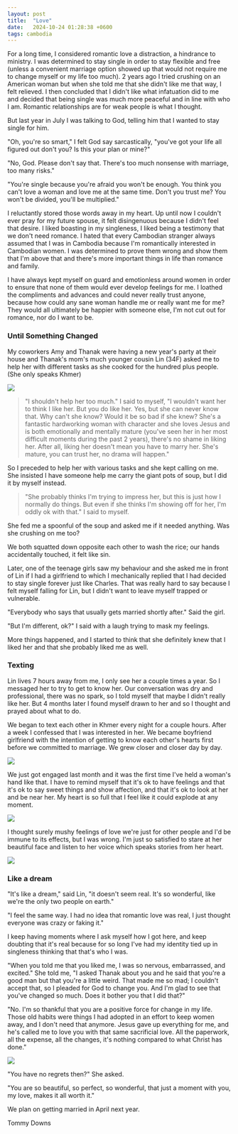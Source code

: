 ```yaml
---
layout: post
title:  "Love"
date:   2024-10-24 01:28:38 +0600
tags: cambodia
---
```

For a long time, I considered romantic love a distraction, a hindrance to ministry. I was determined to stay single in order to stay flexible and free (unless a convenient marriage option showed up that would not require me to change myself or my life too much). 2 years ago I tried crushing on an American woman but when she told me that she didn't like me that way, I felt relieved. I then concluded that I didn't like what infatuation did to me and decided that being single was much more peaceful and in line with who I am. Romantic relationships are for weak people is what I thought.

But last year in July I was talking to God, telling him that I wanted to stay single for him.

"Oh, you're so smart," I felt God say sarcastically, "you've got your life all figured out don't you? Is this your plan or mine?"

"No, God. Please don't say that. There's too much nonsense with marriage, too many risks."

"You're single because you're afraid you won't be enough. You think you can't love a woman and love me at the same time. Don't you trust me? You won't be divided, you'll be multiplied."

I reluctantly stored those words away in my heart. Up until now I couldn't ever pray for my future spouse, it felt disingenuous because I didn't feel that desire. I liked boasting in my singleness, I liked being a testimony that we don't need romance. I hated that every Cambodian stranger always assumed that I was in Cambodia because I'm romantically interested in Cambodian women. I was determined to prove them wrong and show them that I'm above that and there's more important things in life than romance and family.

I have always kept myself on guard and emotionless around women in order to ensure that none of them would ever develop feelings for me. I loathed the compliments and advances and could never really trust anyone, because how could any sane woman handle me or really want me for me? They would all ultimately be happier with someone else, I'm not cut out for romance, nor do I want to be.

### Until Something Changed

My coworkers Amy and Thanak were having a new year's party at their house and Thanak's mom's much younger cousin Lin (34F) asked me to help her with different tasks as she cooked for the hundred plus people. (She only speaks Khmer)

![](/assets/pics/2024/10/lin1.jpg)

> "I shouldn't help her too much." I said to myself, "I wouldn't want her to think I like her. But you do like her. Yes, but she can never know that. Why can't she know? Would it be so bad if she knew? She's a fantastic hardworking woman with character and she loves Jesus and is both emotionally and mentally mature (you've seen her in her most difficult moments during the past 2 years), there's no shame in liking her. After all, liking her doesn't mean you have to marry her. She's mature, you can trust her, no drama will happen."

 So I preceded to help her with various tasks and she kept calling on me. She insisted I have someone help me carry the giant pots of soup, but I did it by myself instead.

> "She probably thinks I'm trying to impress her, but this is just how I normally do things. But even if she thinks I'm showing off for her, I'm oddly ok with that."  I said to myself.

She fed me a spoonful of the soup and asked me if it needed anything. Was she crushing on me too?

We both squatted down opposite each other to wash the rice; our hands accidentally touched, it felt like sin.

Later, one of the teenage girls saw my behaviour and she asked me in front of Lin if I had a girlfriend to which I mechanically replied that I had decided to stay single forever just like Charles. That was really hard to say because I felt myself falling for Lin, but I didn't want to leave myself trapped or vulnerable.

 "Everybody who says that usually gets married shortly after." Said the girl.
 
"But I'm different, ok?" I said with a laugh trying to mask my feelings.

More things happened, and I started to think that she definitely knew that I liked her and that she probably liked me as well.

### Texting

Lin lives 7 hours away from me, I only see her a couple times a year. So I messaged her to try to get to know her. Our conversation was dry and professional, there was no spark, so I told myself that maybe I didn't really like her. But 4 months later I found myself drawn to her and so I thought and prayed about what to do.

We began to text each other in Khmer every night for a couple hours. After a week I confessed that I was interested in her. We became boyfriend girlfriend with the intention of getting to know each other's hearts first before we committed to marriage. We grew closer and closer day by day.

![](/assets/pics/2024/10/linvideo.jpg)

We just got engaged last month and it was the first time I've held a woman's hand like that. I have to remind myself that it's ok to have feelings and that it's ok to say sweet things and show affection, and that it's ok to look at her and be near her. My heart is so full that I feel like it could explode at any moment.

![](/assets/pics/2024/10/linholdhand.jpg)

I thought surely mushy feelings of love we're just for other people and I'd be immune to its effects, but I was wrong. I'm just so satisfied to stare at her beautiful face and listen to her voice which speaks stories from her heart.

![](/assets/pics/2024/10/linengage.jpg)

### Like a dream

"It's like a dream," said Lin, "it doesn't seem real. It's so wonderful, like we're the only two people on earth."

"I feel the same way. I had no idea that romantic love was real, I just thought everyone was crazy or faking it."

I keep having moments where I ask myself how I got here, and keep doubting that it's real because for so long I've had my identity tied up in singleness thinking that that's who I was.

"When you told me that you liked me, I was so nervous, embarrassed, and excited." She told me, "I asked Thanak about you and he said that you're a good man but that you're a little weird. That made me so mad; I couldn't accept that, so I pleaded for God to change you. And I'm glad to see that you've changed so much. Does it bother you that I did that?"

"No. I'm so thankful that you are a positive force for change in my life. Those old habits were things I had adopted in an effort to keep women away, and I don't need that anymore. Jesus gave up everything for me, and he's called me to love you with that same sacrificial love. All the paperwork, all the expense, all the changes, it's nothing compared to what Christ has done."

![](/assets/pics/2024/10/linfun.jpg)

"You have no regrets then?" She asked. 

"You are so beautiful, so perfect, so wonderful, that just a moment with you, my love, makes it all worth it."

We plan on getting married in April next year.

Tommy Downs
